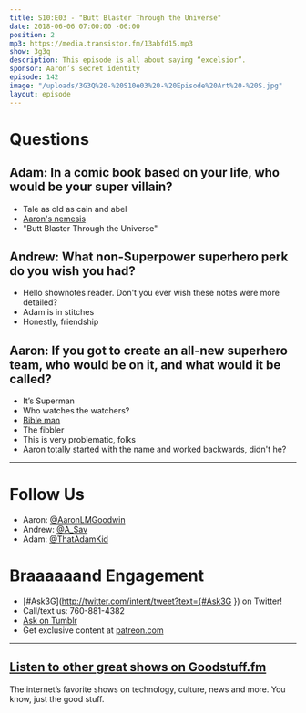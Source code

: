 ```yaml
---
title: S10:E03 - "Butt Blaster Through the Universe"
date: 2018-06-06 07:00:00 -06:00
position: 2
mp3: https://media.transistor.fm/13abfd15.mp3
show: 3g3q
description: This episode is all about saying “excelsior”.
sponsor: Aaron’s secret identity
episode: 142
image: "/uploads/3G3Q%20-%20S10e03%20-%20Episode%20Art%20-%20S.jpg"
layout: episode
---
```


# Questions 

## Adam: In a comic book based on your life, who would be your super villain?
- Tale as old as cain and abel
- [Aaron's nemesis](http://l.gdwn.co/bB4Jcy)
- "Butt Blaster Through the Universe"

## Andrew: What non-Superpower superhero perk do you wish you had?
- Hello shownotes reader. Don't you ever wish these notes were more detailed?
- Adam is in stitches
- Honestly, friendship

## Aaron:  If you got to create an all-new superhero team, who would be on it, and what would it be called?
- It’s Superman
- Who watches the watchers?
- [Bible man](https://www.christiancinema.com/catalog/images/silencinggossip_dvd_lg.jpg)
- The fibbler 
- This is very problematic, folks
- Aaron totally started with the name and worked backwards, didn't he?

***
# Follow Us
* Aaron: [@AaronLMGoodwin](http://twitter.com/aaronlmgoodwin)
* Andrew: [@A_Sav](http://twitter.com/a_sav)
* Adam: [@ThatAdamKid](http://twitter.com/thatadamkid)

# Braaaaaand Engagement
* [#Ask3G](http://twitter.com/intent/tweet?text={#Ask3G }) on Twitter!
* Call/text us: 760-881-4382
* [Ask on Tumblr](http://3g3q.co/ask)
* Get exclusive content at [patreon.com](http://www.patreon.com/3g3q)

***

## [Listen to other great shows on Goodstuff.fm](http://goodstuff.fm/)
The internet’s favorite shows on technology, culture, news and more. You know, just the good stuff.